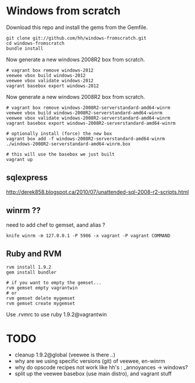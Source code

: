 # Windows from scratch


Download this repo and install the gems from the Gemfile.

    git clone git://github.com/hh/windows-fromscratch.git
    cd windows-fromscratch
    bundle install

Now generate a new windows 2008R2 box from scratch.

    # vagrant box remove windows-2012
    veewee vbox build windows-2012
    veewee vbox validate windows-2012
    vagrant basebox export windows-2012

Now generate a new windows 2008R2 box from scratch.

    # vagrant box remove windows-2008R2-serverstandard-amd64-winrm
    veewee vbox build windows-2008R2-serverstandard-amd64-winrm
    veewee vbox validate windows-2008R2-serverstandard-amd64-winrm
    vagrant basebox export windows-2008R2-serverstandard-amd64-winrm

    # optionally install (force) the new box
    vagrant box add -f windows-2008R2-serverstandard-amd64-winrm ./windows-2008R2-serverstandard-amd64-winrm.box

    # this will use the basebox we just built
    vagrant up

## sqlexpress

http://derek858.blogspot.ca/2010/07/unattended-sql-2008-r2-scripts.html

## winrm ??
need to add chef to gemset, aand alias ?

    knife winrm -m 127.0.0.1 -P 5986 -x vagrant -P vagrant COMMAND

## Ruby and RVM

    rvm install 1.9.2
    gem install bundler

    # if you want to empty the gemset...
    rvm gemset empty vagrantwin
    # or
    rvm gemset delete mygemset
    rvm gemset create mygemset


Use .rvmrc to use ruby 1.9.2@vagrantwin

# TODO

* cleanup 1.9.2@global (veewee is there ..)
* why are we using specific versions (git) of veewee, en-winrm
* why do opscode recipes not work like hh's : _annoyances -> windows?
* split up the veewee basebox (use main distro), and vagrant stuff
